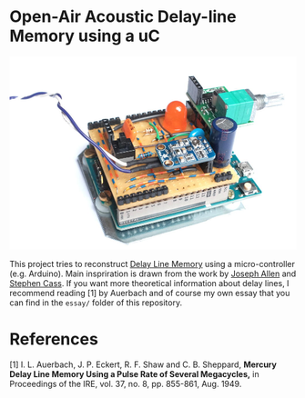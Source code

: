 # Open-Air Acoustic Delay-line Memory using a uC

![Assembled prototype board used for the experiment](https://github.com/mickymuis/delayline/blob/master/images/assembled.jpg "Assembled prototype")

This project tries to reconstruct [Delay Line Memory](https://en.wikipedia.org/wiki/Delay_line_memory) using a micro-controller (e.g. Arduino). Main inspriration is drawn from the work by [Joseph Allen](http://jhallenworld.blogspot.nl/2014/01/acoustic-delay-line-memory.html) and [Stephen Cass](https://spectrum.ieee.org/geek-life/hands-on/build-a-delayline-memory-out-of-mostly-thin-air). If you want more theoretical information about delay lines, I recommend reading [1] by Auerbach and of course my own essay that you can find in the ```essay/``` folder of this repository.

# References
[1] I. L. Auerbach, J. P. Eckert, R. F. Shaw and C. B. Sheppard, **Mercury Delay Line Memory Using a Pulse Rate of Several Megacycles,** in Proceedings of the IRE, vol. 37, no. 8, pp. 855-861, Aug. 1949.
